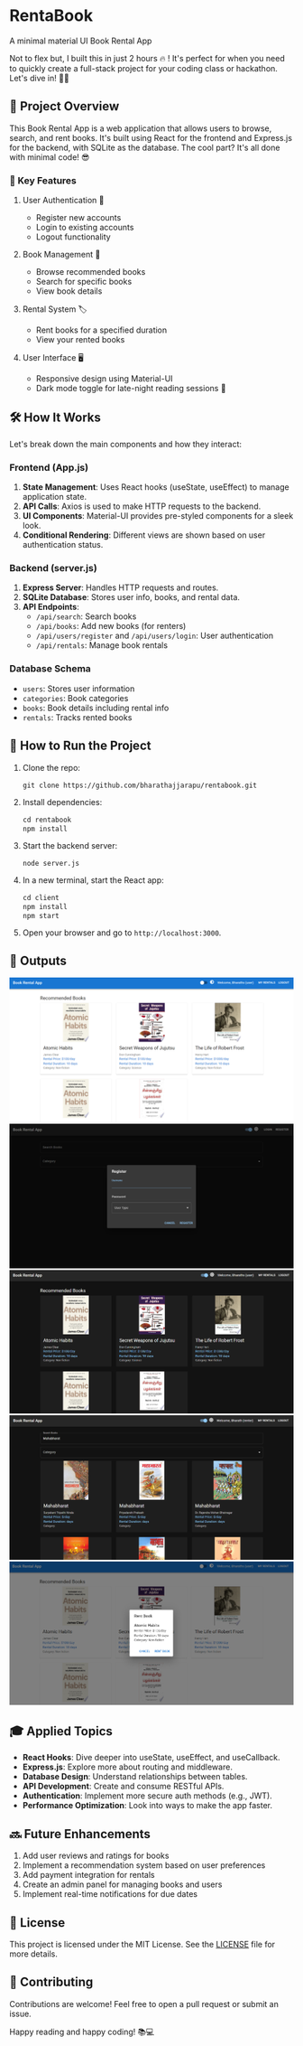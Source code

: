 # RentaBook
A minimal material UI Book Rental App

Not to flex but, I built this in just 2 hours 🔥 ! It's perfect for when you need to quickly create a full-stack project for your coding class or hackathon. Let's dive in! 🏊‍♂️

## 🎨 Project Overview

This Book Rental App is a web application that allows users to browse, search, and rent books. It's built using React for the frontend and Express.js for the backend, with SQLite as the database. The cool part? It's all done with minimal code! 😎

### 🌟 Key Features

1. User Authentication 🔐
   - Register new accounts
   - Login to existing accounts
   - Logout functionality

2. Book Management 📖
   - Browse recommended books
   - Search for specific books
   - View book details

3. Rental System 🏷️
   - Rent books for a specified duration
   - View your rented books

4. User Interface 🖥️
   - Responsive design using Material-UI
   - Dark mode toggle for late-night reading sessions 🌙

## 🛠️ How It Works

Let's break down the main components and how they interact:

### Frontend (App.js)

1. **State Management**: Uses React hooks (useState, useEffect) to manage application state.
2. **API Calls**: Axios is used to make HTTP requests to the backend.
3. **UI Components**: Material-UI provides pre-styled components for a sleek look.
4. **Conditional Rendering**: Different views are shown based on user authentication status.

### Backend (server.js)

1. **Express Server**: Handles HTTP requests and routes.
2. **SQLite Database**: Stores user info, books, and rental data.
3. **API Endpoints**: 
   - `/api/search`: Search books
   - `/api/books`: Add new books (for renters)
   - `/api/users/register` and `/api/users/login`: User authentication
   - `/api/rentals`: Manage book rentals

### Database Schema

- `users`: Stores user information
- `categories`: Book categories
- `books`: Book details including rental info
- `rentals`: Tracks rented books

## 🚀 How to Run the Project

1. Clone the repo:
   ```
   git clone https://github.com/bharathajjarapu/rentabook.git
   ```

2. Install dependencies:
   ```
   cd rentabook
   npm install
   ```

3. Start the backend server:
   ```
   node server.js
   ```

4. In a new terminal, start the React app:
   ```
   cd client
   npm install
   npm start
   ```

5. Open your browser and go to `http://localhost:3000`.

## 🚀 Outputs

![Home](images/Home.png "Home Page")
![Register/Login](images/Register.png "Register Page")
![User Page](images/User.png "User Page")
![Renter Page](images/Renter.png "Renter Page")
![Rentals](images/Rentals.png "Rentals Popup")

## 🎓 Applied Topics

- **React Hooks**: Dive deeper into useState, useEffect, and useCallback.
- **Express.js**: Explore more about routing and middleware.
- **Database Design**: Understand relationships between tables.
- **API Development**: Create and consume RESTful APIs.
- **Authentication**: Implement more secure auth methods (e.g., JWT).
- **Performance Optimization**: Look into ways to make the app faster.

## 🔜 Future Enhancements

1. Add user reviews and ratings for books
2. Implement a recommendation system based on user preferences
3. Add payment integration for rentals
4. Create an admin panel for managing books and users
5. Implement real-time notifications for due dates

## 📜 License

This project is licensed under the MIT License. See the [LICENSE](LICENSE) file for more details.

## 🤝 Contributing

Contributions are welcome! Feel free to open a pull request or submit an issue.

Happy reading and happy coding! 📚💻
